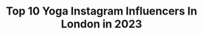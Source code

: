 ---
title: Top 10 Yoga Instagram Influencers In London in 2023
description: >-
  Find top yoga Instagram influencers in London in 2023. Most popular hashtags: #yogalondon #yoga #yogapractice #yogalife.
platform: Instagram
hits: 108
text_top: Discover the top-rated Instagram accounts on inBeat.
text_bottom: Our platform holds 108 Instagram influencers like this in London, United Kingdom for you to collaborate.
profiles:
  - username: "manueladiago"
    fullname: >-
      Manuela Diago 🧿
    bio: >-
      Bliss Through Yoga 💫 Certified Yoga Instructor 🔻 DM for Private Sessions • ENG • ESP • FR • - @freskincare Ambassador Business Developer🔸 📍LDN
    location: "United Kingdom"
    followers: 5145
    engagement: 1493
    commentsToLikes: 0.074674
    id: ckap4u2ze8vxu0i78x776vxzw
    verified: false
    hashtags: "#yogainspiration, #yogagirl, #yoga, #yogapractice"
  - username: "_alexnino_"
    fullname: >-
      Alex Nino
    bio: >-
      Making people strong & flexible. * 1-1 live coaching waiting list * 5 weekly LIVE Handstands & Mobility classes Book here ⬇️⬇️⬇️⬇️⬇️
    location: "United Kingdom"
    followers: 20729
    engagement: 401
    commentsToLikes: 0.042705
    id: ck5qcj8sdqulb0i11l59vu2ik
    verified: false
    hashtags: "#londonyoga, #handstandlove, #backbend, #awareness"
  - username: "mageesy"
    fullname: >-
      Chris Magee
    bio: >-
      YOGA TEACHER | FRCms 𝕀𝕟𝕤𝕡𝕚𝕣𝕒𝕥𝕚𝕠𝕟 & 𝔼𝕕𝕦𝕔𝕒𝕥𝕚𝕠𝕟 Head of Yoga @psyclelondon Founder and Lead teacher @empoweredyogaschool Practice with me 👇🏼
    location: "United Kingdom"
    followers: 32649
    engagement: 180
    commentsToLikes: 0.104667
    id: ck5hk7jj8hxel0i11213rylns
    verified: false
    hashtags: "#yogalondon, #yogaathome, #handstand, #handstandpractice"
  - username: "yogiinthecity_"
    fullname: >-
      Yogi In The City
    bio: >-
      🙏🏼 200YTT India 🧘🏻‍♀️ Sharing my journey ✨ Aspire to inspire 📍 UK @vayumudra @sageandkokoa 15% yogi15 @freskincare 👇🏼
    location: "United Kingdom"
    followers: 8045
    engagement: 693
    commentsToLikes: 0.166099
    id: ck5zl4bzbkpf30i14qcvqrvh6
    verified: false
    hashtags: "#yogaasana, #yoga4growth, #yogajourney, #yogalondon"
  - username: "katarinarayburnyoga"
    fullname: >-
      Katarina Rayburn
    bio: >-
      E-RYT®500 OWNER @kindredyogalife @lululemonuk Ambassador Classes:Live Stream & On Demand RETREAT:KENYA-FEB PAROS-JUL 🎦 @movementformodernlife
    location: "United Kingdom"
    followers: 15946
    engagement: 312
    commentsToLikes: 0.040388
    id: ckf5wwoi7tgc60j23smvpyb6d
    verified: false
    hashtags: "#livestreamyoga, #londonyoga, #yogaretreats, #kindredyogalife"
  - username: "sarah_drai"
    fullname: >-
      Sarah Drai
    bio: >-
      Meditation & Yoga teacher 🧘🏻‍♀️ Featured in TATLER & Yoga Magazine Founder of @Yogi2Me Ambassador @lululemonuk & @beder_uk To practice with me👇🏼
    location: "United Kingdom"
    followers: 6571
    engagement: 499
    commentsToLikes: 0.102066
    id: ckaora0awmcyy0i78jvsvyc6k
    verified: false
    hashtags: "#learntomeditate, #thefrenchyyogini, #yogapractice, #onlineyogaclasses"
  - username: "sigismondiphotography"
    fullname: >-
      Alessandro Sigismondi
    bio: >-
      Photography | Video Productions | Learn with me My #yogaphotography Course on @omstarsofficial code: SIGIS1MONTH 👇🏼
    location: "United Kingdom"
    followers: 40918
    engagement: 124
    commentsToLikes: 0.069767
    id: ck0w3pvnlunrh0i198iupk0md
    verified: false
    hashtags: "#photographycourse, #yogaphotoremix, #yogalife, #yogaeverywhere"
  - username: "emilymouufit"
    fullname: >-
      EMILY/ Yoga for Athletes & PT
    bio: >-
      @studioyogalondon 🙏🏽 Yoga Instructor 💪🏽 Personal trainer 🌎 Content creator 📩emssocial@hotmail.com
    location: "United Kingdom"
    followers: 32321
    engagement: 123
    commentsToLikes: 0.105522
    id: ck0w5ihy73sm50i19w1efkb6x
    verified: false
    hashtags: "#pairyoga, #partneryoga, #fableticsukambassador, #mp"
  - username: "acroyogaballerina"
    fullname: >-
      P I P  E L Y S I U M
    bio: >-
      🏛 @schoolofacroyoga ⬇️⬇️ Eco Fashion & Yoga Playlists ⬇️⬇️
    location: "United Kingdom"
    followers: 21928
    engagement: 402
    commentsToLikes: 0.057351
    id: ck0tzgs96qd8g0i19ul6s5wf2
    verified: false
    hashtags: "#schoolofacroyoga, #handstand, #kittenflow, #acroyogaballerina"
  - username: "yoga_charlie"
    fullname: >-
      Charlie Yoga
    bio: >-
      
    location: "United Kingdom"
    followers: 3009
    engagement: 660
    commentsToLikes: 0.050710
    id: ck9wf1zz7mxnq0j7821c6pbo9
    verified: false
    hashtags: "#brightonyoga, #yogaposes, #yogalove, #yogajourney"
---